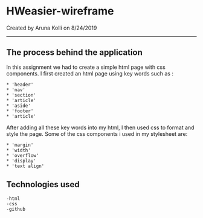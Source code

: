 # HWeasier-wireframe

Created by Aruna Kolli on 8/24/2019

- - -
## The process behind the application
In this assignment we had to create a simple html page with css components.
I first created an html page using key words such as :

    * 'header'
    * 'nav'
    * 'section'
    * 'article'
    * 'aside'
    * 'footer'
    * 'article'

After adding all these key words into my html, I then used css to format and style the page. Some of the css components i used in my stylesheet are: 

    * 'margin'
    * 'width'
    * 'overflow'
    * 'display'
    * 'text align'

## Technologies used

    -html
    -css
    -github




